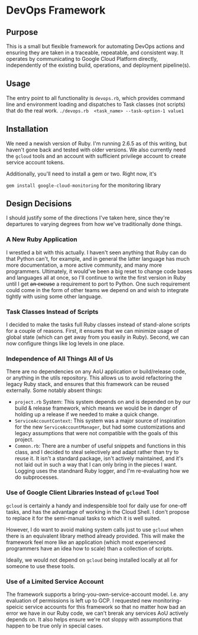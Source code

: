 # DevOps Framework

## Purpose
This is a small but flexible framework for automating DevOps actions and ensuring they are
taken in a traceable, repeatable, and consistent way. It operates by  communicating to Google Cloud Platform
directly, independently of the existing build, operations, and deployment pipeline(s).

## Usage
The entry point to all functionality is `devops.rb`, which provides command line and environment
loading and dispatches to Task classes (not scripts) that do the real work.
`./devops.rb  <task_name> --task-option-1 value1`

##  Installation
We need a newish version of Ruby. I'm running 2.6.5 as of this writing, but haven't gone
back and tested with older versions. We also currently need the `gcloud` tools and an account with
sufficient privilege account to create service account tokens.

Additionally, you'll need to install a gem or two. Right now, it's

`gem install google-cloud-monitoring` for the monitoring library

## Design Decisions
I should justify some of the  directions I've taken here, since they're departures to varying
degrees from how we've traditionally done things.

### A New Ruby Application
I wrestled a bit with this actually. I haven't seen anything that Ruby can do that Python can't,
for example, and in general the latter language has much more documentation, a more active
community, and many more programmers. Ultimately, it would've  been a big reset to change
code bases and languages all at once, so I'll continue to write the first  version in Ruby until
I get ~~an excuse~~ a requirement to port to Python. One such requirement could come in the form
of other teams we depend  on and wish to integrate tightly with using some other language.

### Task Classes Instead of Scripts
I  decided to make the tasks full  Ruby classes instead of stand-alone scripts for a couple  of reasons.
First, it ensures that we can minimize usage of global state (which can get away from you easily
in Ruby). Second, we can now configure things  like log levels in one place.

### Independence of All Things All of Us
There are no dependencies on any AoU application or build/release code, or anything in
the utils repository. This allows us to avoid refactoring the legacy Ruby stack, and ensures
that this framework can be reused externally. Some notably absent things:
* `project.rb` System: This system depends on and is depended on by our  build & release framework, 
which means we would be in danger of holding up a release if we needed to make a quick change.
* `ServiceAccountContext`: This system was a  major source of inspiration  for the new
 `ServiceAccountManager`, but had some customizations and legacy assumptions that were not compatible with the goals
 of this project.
* `Common.rb`: There are a number of useful snippets and  functions in this class, and I decided to steal
selectively and adapt rather than try to reuse it. It isn't a standard package, isn't actively maintained,
and it's not laid out in such a way that I can only bring in the  pieces I want. Logging  uses the
standnard Ruby logger, and I'm re-evaluating how we do subprocesses.

### Use of Google Client Libraries Instead of `gcloud` Tool
`gcloud` is certainly a handy and indespensible tool for daily use for one-off tasks,
and has the advantage of working in the Cloud Shell. I don't propose to replace it for the
semi-manual tasks to which it is well suited.

However, I do want to avoid making  system calls just to use `gcloud` when there is an equivalent
library method already provided. This will make the framework feel more like an application
(which most experienced programmers have an idea how to scale) than a collection of scripts.

Ideally, we would not depend on `gcloud` being installed locally at all for someone to use
these tools.

### Use of a Limited Service Account
The framework supports a bring-you-own-service-account model. I.e. any evaluation of permissions
is left up to GCP. I requested new  monitoring-speicic service accounts for this framework so
that no matter how bad an error we have in our Ruby code, we can't brerak any services AoU actively
depends on. It also helps ensure we're not sloppy with assumptions that happen to be true
only in special cases.
